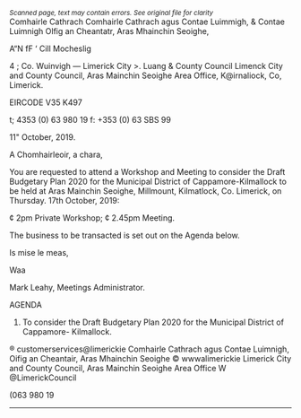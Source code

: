 *<small>Scanned page, text may contain errors. See original file for clarity</small>*  
Comhairle Cathrach Comhairle Cathrach agus Contae Luimmigh,
& Contae Luimnigh Olfig an Cheantatr, Aras Mhainchin Seoighe,

A“N fF ‘ Cill Mocheslig

4 ; Co. Wuinvigh
— Limerick City >. Luang
& County Council Limenck City and County Council,
Aras Mainchin Seoighe Area Office,
K@irnaliock,
Co, Limerick.

EIRCODE V35 K497

t; 4353 (0) 63 980 19
f: +353 (0) 63 SBS 99

11" October, 2019.

A Chomhairleoir, a chara,

You are requested to attend a Workshop and Meeting to consider the Draft Budgetary Plan 2020
for the Municipal District of Cappamore-Kilmallock to be held at Aras Mainchin Seoighe,
Millmount, Kilmatlock, Co. Limerick, on Thursday. 17th October, 2019:

¢ 2pm Private Workshop;
¢ 2.45pm Meeting.

The business to be transacted is set out on the Agenda below.

Is mise le meas,

Waa

Mark Leahy,
Meetings Administrator.

AGENDA

1. To consider the Draft Budgetary Plan 2020 for the Municipal District of Cappamore-
Kilmallock.

® customerservices@limerickie
Comhairle Cathrach agus Contae Luimnigh, Oifig an Cheantair, Aras Mhainchin Seoighe © wwwalimerickie
Limerick City and County Council, Aras Mainchin Seoighe Area Office W @LimerickCouncil

(063 980 19

---

